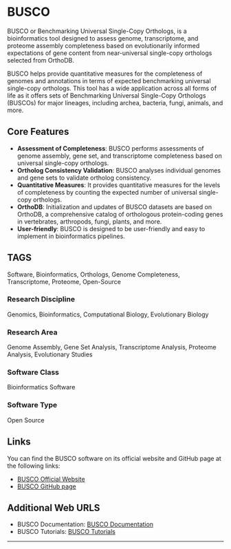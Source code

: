 # BUSCO 

BUSCO or Benchmarking Universal Single-Copy Orthologs, is a bioinformatics tool designed to assess genome, transcriptome, and proteome assembly completeness based on evolutionarily informed expectations of gene content from near-universal single-copy orthologs selected from OrthoDB.

BUSCO helps provide quantitative measures for the completeness of genomes and annotations in terms of expected benchmarking universal single-copy orthologs. This tool has a wide application across all forms of life as it offers sets of Benchmarking Universal Single-Copy Orthologs (BUSCOs) for major lineages, including archea, bacteria, fungi, animals, and more.

## Core Features

- **Assessment of Completeness**: BUSCO performs assessments of genome assembly, gene set, and transcriptome completeness based on universal single-copy orthologs.
- **Ortholog Consistency Validation**: BUSCO analyses individual genomes and gene sets to validate ortholog consistency.
- **Quantitative Measures**: It provides quantitative measures for the levels of completeness by counting the expected number of universal single-copy orthologs.
- **OrthoDB**: Initialization and updates of BUSCO datasets are based on OrthoDB, a comprehensive catalog of orthologous protein-coding genes in vertebrates, arthropods, fungi, plants, and more.
- **User-friendly**: BUSCO is designed to be user-friendly and easy to implement in bioinformatics pipelines.

## TAGS

Software, Bioinformatics, Orthologs, Genome Completeness, Transcriptome, Proteome, Open-Source 

### Research Discipline

Genomics, Bioinformatics, Computational Biology, Evolutionary Biology

### Research Area

Genome Assembly, Gene Set Analysis, Transcriptome Analysis, Proteome Analysis, Evolutionary Studies

### Software Class

Bioinformatics Software

### Software Type

Open Source

## Links

You can find the BUSCO software on its official website and GitHub page at the following links:

- [BUSCO Official Website](https://busco.ezlab.org/)
- [BUSCO GitHub page](https://gitlab.com/ezlab/busco)

## Additional Web URLS

- BUSCO Documentation: [BUSCO Documentation](https://busco.ezlab.org/busco_userguide.html)
- BUSCO Tutorials: [BUSCO Tutorials](https://busco.ezlab.org/busco_userguide.html#tutorial)
--------------------------------------
